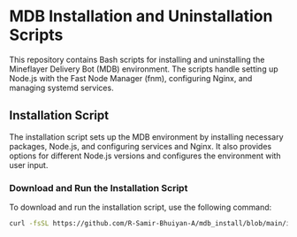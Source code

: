 # MDB Installation and Uninstallation Scripts

This repository contains Bash scripts for installing and uninstalling the Mineflayer Delivery Bot (MDB) environment. The scripts handle setting up Node.js with the Fast Node Manager (fnm), configuring Nginx, and managing systemd services.

## Installation Script

The installation script sets up the MDB environment by installing necessary packages, Node.js, and configuring services and Nginx. It also provides options for different Node.js versions and configures the environment with user input.

### Download and Run the Installation Script

To download and run the installation script, use the following command:

```bash
curl -fsSL https://github.com/R-Samir-Bhuiyan-A/mdb_install/blob/main/install.sh | sudo bash
